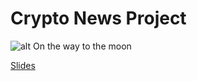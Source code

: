 # Crypto News Project

![alt On the way to the moon](https://media.giphy.com/media/b85mPT4Usz7fq/giphy.gif)

[Slides](https://docs.google.com/presentation/d/1H3brK0rkk53yPohGuaEQVjDH4rzre33sciq5us9FFt8/edit?usp=sharing)
